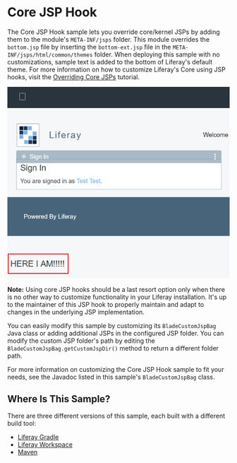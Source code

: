 # Core JSP Hook [](id=core-jsp-hook)

The Core JSP Hook sample lets you override core/kernel JSPs by adding them to
the module's `META-INF/jsps` folder. This module overrides the `bottom.jsp` file
by inserting the `bottom-ext.jsp` file in the `META-INF/jsps/html/common/themes`
folder. When deploying this sample with no customizations, sample text is added
to the bottom of Liferay's default theme. For more information on how to
customize Liferay's Core using JSP hooks, visit the
[Overriding Core JSPs](https://dev.liferay.com/develop/tutorials/-/knowledge_base/7-0/overriding-core-jsps)
tutorial.

![Figure 1: Deploying a core JSP hook overrides core functionality, like Liferay's default theme.](../../images/blade-core-jsp-hook.png)

**Note:** Using core JSP hooks should be a last resort option only when there is
no other way to customize functionality in your Liferay installation. It's up to
the maintainer of this JSP hook to properly maintain and adapt to changes in the
underlying JSP implementation.

You can easily modify this sample by customizing its `BladeCustomJspBag` Java
class or adding additional JSPs in the configured JSP folder. You can modify the
custom JSP folder's path by editing the `BladeCustomJspBag.getCustomJspDir()`
method to return a different folder path.

For more information on customizing the Core JSP Hook sample to fit your needs,
see the Javadoc listed in this sample's `BladeCustomJspBag` class.

## Where Is This Sample? [](id=where-is-this-sample)

There are three different versions of this sample, each built with a different
build tool:

- [Liferay Gradle](https://github.com/liferay/liferay-blade-samples/tree/master/liferay-gradle/blade.corejsphook)
- [Liferay Workspace](https://github.com/liferay/liferay-blade-samples/tree/master/liferay-workspace/modules/blade.corejsphook)
- [Maven](https://github.com/liferay/liferay-blade-samples/tree/master/maven/blade.corejsphook)
